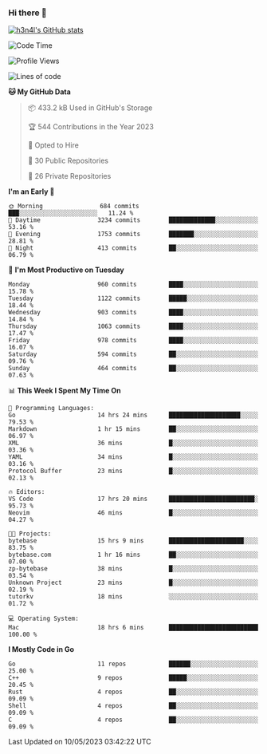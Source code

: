 ### Hi there 👋

[![h3n4l's GitHub stats](https://github-readme-stats.vercel.app/api?username=h3n4l&count_private=true&show_icons=true&theme=radical)](https://github.com/h3n4l/github-readme-stats)

<!--START_SECTION:waka-->
![Code Time](http://img.shields.io/badge/Code%20Time-1%2C210%20hrs%2013%20mins-blue)

![Profile Views](http://img.shields.io/badge/Profile%20Views-0-blue)

![Lines of code](https://img.shields.io/badge/From%20Hello%20World%20I%27ve%20Written-2.9%20million%20lines%20of%20code-blue)

**🐱 My GitHub Data** 

> 📦 433.2 kB Used in GitHub's Storage 
 > 
> 🏆 544 Contributions in the Year 2023
 > 
> 💼 Opted to Hire
 > 
> 📜 30 Public Repositories 
 > 
> 🔑 26 Private Repositories 
 > 
**I'm an Early 🐤** 

```text
🌞 Morning                684 commits         ███░░░░░░░░░░░░░░░░░░░░░░   11.24 % 
🌆 Daytime                3234 commits        █████████████░░░░░░░░░░░░   53.16 % 
🌃 Evening                1753 commits        ███████░░░░░░░░░░░░░░░░░░   28.81 % 
🌙 Night                  413 commits         ██░░░░░░░░░░░░░░░░░░░░░░░   06.79 % 
```
📅 **I'm Most Productive on Tuesday** 

```text
Monday                   960 commits         ████░░░░░░░░░░░░░░░░░░░░░   15.78 % 
Tuesday                  1122 commits        █████░░░░░░░░░░░░░░░░░░░░   18.44 % 
Wednesday                903 commits         ████░░░░░░░░░░░░░░░░░░░░░   14.84 % 
Thursday                 1063 commits        ████░░░░░░░░░░░░░░░░░░░░░   17.47 % 
Friday                   978 commits         ████░░░░░░░░░░░░░░░░░░░░░   16.07 % 
Saturday                 594 commits         ██░░░░░░░░░░░░░░░░░░░░░░░   09.76 % 
Sunday                   464 commits         ██░░░░░░░░░░░░░░░░░░░░░░░   07.63 % 
```


📊 **This Week I Spent My Time On** 

```text
💬 Programming Languages: 
Go                       14 hrs 24 mins      ████████████████████░░░░░   79.53 % 
Markdown                 1 hr 15 mins        ██░░░░░░░░░░░░░░░░░░░░░░░   06.97 % 
XML                      36 mins             █░░░░░░░░░░░░░░░░░░░░░░░░   03.36 % 
YAML                     34 mins             █░░░░░░░░░░░░░░░░░░░░░░░░   03.16 % 
Protocol Buffer          23 mins             █░░░░░░░░░░░░░░░░░░░░░░░░   02.13 % 

🔥 Editors: 
VS Code                  17 hrs 20 mins      ████████████████████████░   95.73 % 
Neovim                   46 mins             █░░░░░░░░░░░░░░░░░░░░░░░░   04.27 % 

🐱‍💻 Projects: 
bytebase                 15 hrs 9 mins       █████████████████████░░░░   83.75 % 
bytebase.com             1 hr 16 mins        ██░░░░░░░░░░░░░░░░░░░░░░░   07.00 % 
zp-bytebase              38 mins             █░░░░░░░░░░░░░░░░░░░░░░░░   03.54 % 
Unknown Project          23 mins             █░░░░░░░░░░░░░░░░░░░░░░░░   02.19 % 
tutorkv                  18 mins             ░░░░░░░░░░░░░░░░░░░░░░░░░   01.72 % 

💻 Operating System: 
Mac                      18 hrs 6 mins       █████████████████████████   100.00 % 
```

**I Mostly Code in Go** 

```text
Go                       11 repos            ██████░░░░░░░░░░░░░░░░░░░   25.00 % 
C++                      9 repos             █████░░░░░░░░░░░░░░░░░░░░   20.45 % 
Rust                     4 repos             ██░░░░░░░░░░░░░░░░░░░░░░░   09.09 % 
Shell                    4 repos             ██░░░░░░░░░░░░░░░░░░░░░░░   09.09 % 
C                        4 repos             ██░░░░░░░░░░░░░░░░░░░░░░░   09.09 % 
```




 Last Updated on 10/05/2023 03:42:22 UTC
<!--END_SECTION:waka-->

